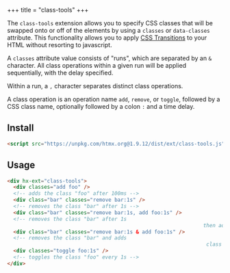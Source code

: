 +++
title = "class-tools"
+++

The `class-tools` extension allows you to specify CSS classes that will be swapped onto or off of the elements by using
a `classes` or `data-classes` attribute. This functionality allows you to apply
[CSS Transitions](https://developer.mozilla.org/en-US/docs/Web/CSS/CSS_Transitions/Using_CSS_transitions) to your HTML
without resorting to javascript.

A `classes` attribute value consists of "runs", which are separated by an `&` character. All class operations within a
given run will be applied sequentially, with the delay specified.

Within a run, a `,` character separates distinct class operations.

A class operation is an operation name `add`, `remove`, or `toggle`, followed by a CSS class name, optionally followed
by a colon `:` and a time delay.

## Install

```html
<script src="https://unpkg.com/htmx.org@1.9.12/dist/ext/class-tools.js"></script>
```

## Usage

```html
<div hx-ext="class-tools">
  <div classes="add foo" />
  <!-- adds the class "foo" after 100ms -->
  <div class="bar" classes="remove bar:1s" />
  <!-- removes the class "bar" after 1s -->
  <div class="bar" classes="remove bar:1s, add foo:1s" />
  <!-- removes the class "bar" after 1s
                                                                then adds the class "foo" 1s after that -->
  <div class="bar" classes="remove bar:1s & add foo:1s" />
  <!-- removes the class "bar" and adds
                                                                 class "foo" after 1s  -->
  <div classes="toggle foo:1s" />
  <!-- toggles the class "foo" every 1s -->
</div>
```
